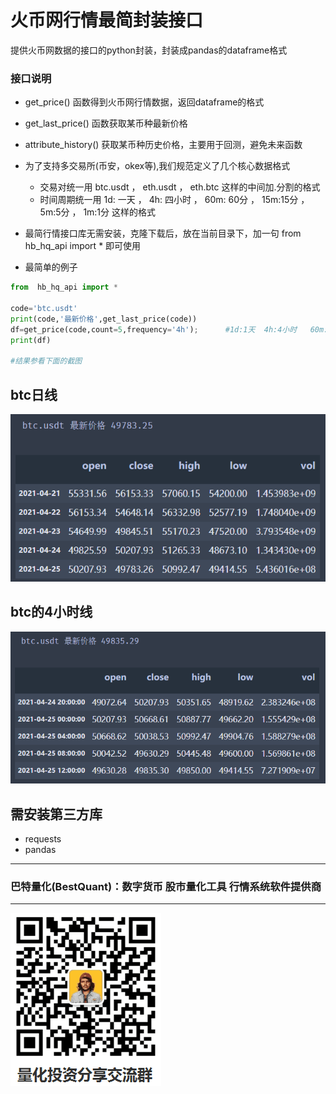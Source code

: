 # 火币网行情最简封装接口
提供火币网数据的接口的python封装，封装成pandas的dataframe格式

### 接口说明
* get_price() 函数得到火币网行情数据，返回dataframe的格式
* get_last_price() 函数获取某币种最新价格
* attribute_history() 获取某币种历史价格，主要用于回测，避免未来函数 

* 为了支持多交易所(币安，okex等),我们规范定义了几个核心数据格式
   * 交易对统一用 btc.usdt  ，  eth.usdt  ，    eth.btc  这样的中间加.分割的格式
   * 时间周期统一用 1d: 一天 ，  4h: 四小时 ，  60m: 60分 ，  15m:15分 ，  5m:5分 ，   1m:1分   这样的格式

* 最简行情接口库无需安装，克隆下载后，放在当前目录下，加一句  from  hb_hq_api import *  即可使用



* 最简单的例子



```python
from  hb_hq_api import *

code='btc.usdt'
print(code,'最新价格',get_last_price(code))
df=get_price(code,count=5,frequency='4h');      #1d:1天  4h:4小时   60m: 60分钟    15m:15分钟
print(df)

#结果参看下面的截图
```
## btc日线
![btc日线](/img/btc425.png)
 

## btc的4小时线
![btc小时线](/img/btc425_4.png)


## 需安装第三方库
* requests
* pandas
 

----------------------------------------------------
### 巴特量化(BestQuant)：数字货币 股市量化工具 行情系统软件提供商
----------------------------------------------------

![加入群聊](/img/qrcode.png) 


